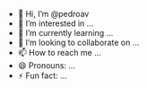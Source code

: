 - 👋 Hi, I’m @pedroav
- 👀 I’m interested in ...
- 🌱 I’m currently learning ...
- 💞️ I’m looking to collaborate on ...
- 📫 How to reach me ...
- 😄 Pronouns: ...
- ⚡ Fun fact: ...

<!---
pedroav/pedroav is a ✨ special ✨ repository because its `README.md` (this file) appears on your GitHub profile.
You can click the Preview link to take a look at your changes.
--->
